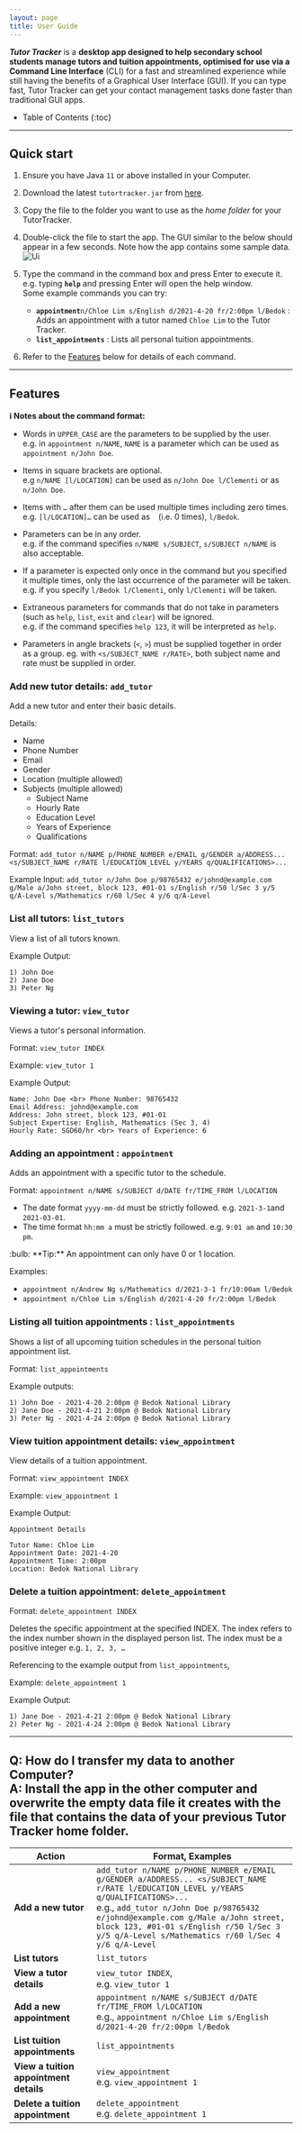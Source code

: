 ```yaml
---
layout: page
title: User Guide
---
```

_**Tutor Tracker**_ is a **desktop app designed to help secondary school students manage tutors and tuition appointments, optimised for use via a Command Line Interface** (CLI) for a fast and streamlined experience while still having the benefits of a Graphical User Interface (GUI). If you can type fast, Tutor Tracker can get your contact management tasks done faster than traditional GUI apps.
* Table of Contents 
{:toc}

--------------------------------------------------------------------------------------------------------------------

## Quick start

1. Ensure you have Java `11` or above installed in your Computer.

1. Download the latest `tutortracker.jar` from [here](https://github.com/AY2021S2-CS2103-T14-3/tp/releases).

1. Copy the file to the folder you want to use as the _home folder_ for your TutorTracker.

1. Double-click the file to start the app. The GUI similar to the below should appear in a few seconds. Note how the app contains some sample data.<br>
   ![Ui](images/Ui.png)

1. Type the command in the command box and press Enter to execute it. e.g. typing **`help`** and pressing Enter will open the help window.<br>
   Some example commands you can try:

    * **`appointment`**`n/Chloe Lim s/English d/2021-4-20 fr/2:00pm l/Bedok` : Adds an appointment with a tutor named `Chloe Lim` to the Tutor Tracker.
    * **`list_appointments`** : Lists all personal tuition appointments.

1. Refer to the [Features](#features) below for details of each command.

--------------------------------------------------------------------------------------------------------------------

## Features

<div markdown="block" class="alert alert-info">

**:information_source: Notes about the command format:**<br>

* Words in `UPPER_CASE` are the parameters to be supplied by the user.<br>
  e.g. in `appointment n/NAME`, `NAME` is a parameter which can be used as `appointment n/John Doe`.

* Items in square brackets are optional.<br>
  e.g `n/NAME [l/LOCATION]` can be used as `n/John Doe l/Clementi` or as `n/John Doe`.

* Items with `…`​ after them can be used multiple times including zero times.<br>
  e.g. `[l/LOCATION]…​` can be used as ` ` (i.e. 0 times), `l/Bedok`.

* Parameters can be in any order.<br>
  e.g. if the command specifies `n/NAME s/SUBJECT`, `s/SUBJECT n/NAME` is also acceptable.

* If a parameter is expected only once in the command but you specified it multiple times, only the last occurrence of the parameter will be taken.<br>
  e.g. if you specify `l/Bedok l/Clementi`, only `l/Clementi` will be taken.

* Extraneous parameters for commands that do not take in parameters (such as `help`, `list`, `exit` and `clear`) will be ignored.<br>
  e.g. if the command specifies `help 123`, it will be interpreted as `help`.

* Parameters in angle brackets (`<`, `>`) must be supplied together in order as a group. eg. with `<s/SUBJECT_NAME r/RATE>`, both subject name and rate must be supplied in order.

</div>

### Add new tutor details: `add_tutor`

Add a new tutor and enter their basic details.

Details:
* Name
* Phone Number
* Email
* Gender
* Location (multiple allowed)
* Subjects (multiple allowed)
    * Subject Name
    * Hourly Rate
    * Education Level
    * Years of Experience
    * Qualifications

Format:
`add_tutor n/NAME p/PHONE_NUMBER e/EMAIL g/GENDER a/ADDRESS... <s/SUBJECT_NAME r/RATE l/EDUCATION_LEVEL y/YEARS q/QUALIFICATIONS>...`

Example Input:
`add_tutor n/John Doe p/98765432 e/johnd@example.com g/Male a/John street, block 123, #01-01 s/English r/50 l/Sec 3 y/5 q/A-Level s/Mathematics r/60 l/Sec 4 y/6 q/A-Level`

### List all tutors: `list_tutors`

View a list of all tutors known.

Example Output:
```
1) John Doe
2) Jane Doe
3) Peter Ng
```

### Viewing a tutor: `view_tutor`

Views a tutor's personal information.

Format: `view_tutor INDEX`

Example: `view_tutor 1`

Example Output:<br>
```
Name: John Doe <br> Phone Number: 98765432
Email Address: johnd@example.com
Address: John street, block 123, #01-01
Subject Expertise: English, Mathematics (Sec 3, 4)
Hourly Rate: SGD60/hr <br> Years of Experience: 6
```

### Adding an appointment : `appointment`

Adds an appointment with a specific tutor to the schedule.<br>

Format: `appointment n/NAME s/SUBJECT d/DATE fr/TIME_FROM l/LOCATION`

* The date format `yyyy-mm-dd` must be strictly followed. e.g. `2021-3-1`and `2021-03-01`.
* The time format `hh:mm a` must be strictly followed. e.g. `9:01 am` and `10:30 pm`.

<div markdown="span" class="alert alert-primary">:bulb: **Tip:**
An appointment can only have 0 or 1 location.
</div>

Examples:<br>
* `appointment n/Andrew Ng s/Mathematics d/2021-3-1 fr/10:00am l/Bedok`
* `appointment n/Chloe Lim s/English d/2021-4-20 fr/2:00pm l/Bedok`

### Listing all tuition appointments : `list_appointments`

Shows a list of all upcoming tuition schedules in the personal tuition appointment list.

Format: `list_appointments`

Example outputs:
```
1) John Doe - 2021-4-20 2:00pm @ Bedok National Library
2) Jane Doe - 2021-4-21 2:00pm @ Bedok National Library
3) Peter Ng - 2021-4-24 2:00pm @ Bedok National Library
```

### View tuition appointment details: `view_appointment`

View details of a tuition appointment.

Format:
`view_appointment INDEX`

Example:
`view_appointment 1`

Example Output:
```
Appointment Details

Tutor Name: Chloe Lim
Appointment Date: 2021-4-20
Appointment Time: 2:00pm
Location: Bedok National Library
```

### Delete a tuition appointment: `delete_appointment`

Format: `delete_appointment INDEX`

Deletes the specific appointment at the specified INDEX.
The index refers to the index number shown in the displayed person list.
The index must be a positive integer e.g. `1, 2, 3, …​`

Referencing to the example output from `list_appointments`,

Example:
`delete_appointment 1`

Example Output:
```
1) Jane Doe - 2021-4-21 2:00pm @ Bedok National Library
2) Peter Ng - 2021-4-24 2:00pm @ Bedok National Library
```

--------------------------------------------------------------------------------------------------------------------	
**Q**: How do I transfer my data to another Computer?<br>
**A**: Install the app in the other computer and overwrite the empty data file it creates with the file that contains the data of your previous Tutor Tracker home folder.
--------------------------------------------------------------------------------------------------------------------	

Action | Format, Examples
--------|------------------
**Add a new tutor** | `add_tutor n/NAME p/PHONE_NUMBER e/EMAIL g/GENDER a/ADDRESS... <s/SUBJECT_NAME r/RATE l/EDUCATION_LEVEL y/YEARS q/QUALIFICATIONS>...` <br> e.g., `add_tutor n/John Doe p/98765432 e/johnd@example.com g/Male a/John street, block 123, #01-01 s/English r/50 l/Sec 3 y/5 q/A-Level s/Mathematics r/60 l/Sec 4 y/6 q/A-Level`
**List tutors** | `list_tutors`
**View a tutor details** | `view_tutor INDEX`, <br> e.g. `view_tutor 1`
**Add a new appointment** | `appointment n/NAME s/SUBJECT d/DATE fr/TIME_FROM l/LOCATION` <br> e.g., `appointment n/Chloe Lim s/English d/2021-4-20 fr/2:00pm l/Bedok`
**List tuition appointments** | `list_appointments`
**View a tuition appointment details** | `view_appointment` <br> e.g. `view_appointment 1`
**Delete a tuition appointment** | `delete_appointment` <br> e.g. `delete_appointment 1`
